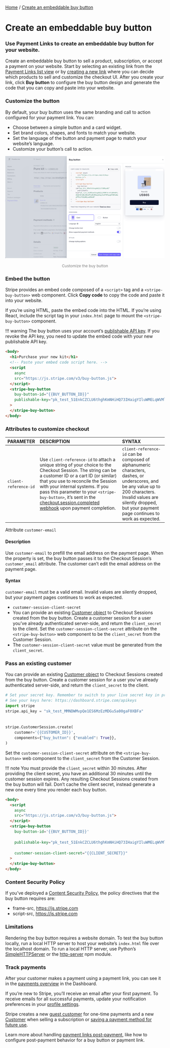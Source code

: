 <style>
    .description{
        font-size: 12px;
        text-align: center;
        color: grey;
    }
</style>

[Home](https://platonsolm.github.io/StripeDocs-Documentation/) / [Create an embeddable buy button](#)
# Create an embeddable buy button

### Use Payment Links to create an embeddable buy button for your website.
Create an embeddable buy button to sell a product, subscription, or accept a payment on your website. Start by selecting an existing link from the [Payment Links list view]() or by [creating a new link]() where you can decide which products to sell and customize the checkout UI. After you create your link, click **Buy button** to configure the buy button design and generate the code that you can copy and paste into your website.

### Customize the button
By default, your buy button uses the same branding and call to action configured for your payment link. You can:

- Choose between a simple button and a card widget.
- Set brand colors, shapes, and fonts to match your website.
- Set the language of the button and payment page to match your website’s language.
- Customize your button’s call to action.

![Customize the buy button](screenshot1.png)
<p class="description">Customize the buy button</p>

### Embed the button
Stripe provides an embed code composed of a `<script>` tag and a `<stripe-buy-button>` web component. Click **Copy code** to copy the code and paste it into your website.

If you’re using HTML, paste the embed code into the HTML. If you’re using React, include the script tag in your `index.html` page to mount the `<stripe-buy-button>` component.

!!! warning
    The buy button uses your account’s [publishable API key](). If you revoke the API key, you need to update the embed code with your new publishable API key.

``` html title="index.html"
<body>
  <h1>Purchase your new kit</h1>
  <!-- Paste your embed code script here. -->
  <script
    async
    src="https://js.stripe.com/v3/buy-button.js">
  </script>
  <stripe-buy-button
    buy-button-id="{{BUY_BUTTON_ID}}"
    publishable-key="pk_test_51EnkCZCLU6thghKmNHiHQ73IHaigYIluWMELqWVMln10heSz4xpma7dJwmAuMBhYAVTQ76PrC6M0LvmsUxhNzKC500RL4elxGV"
  >
  </stripe-buy-button>
</body>
```
### Attributes to customize checkout
| PARAMETER | DESCRIPTION | SYNTAX |
|:--------------|:------------| :----- |
| `client-reference-id` | Use `client-reference-id` to attach a unique string of your choice to the Checkout Session. The string can be a customer ID or a cart ID (or similar) that you use to reconcile the Session with your internal systems. If you pass this parameter to your `<stripe-buy-button>`, it’s sent in the [checkout.session.completed webhook]() upon payment completion. | `client-reference-id` can be composed of alphanumeric characters, dashes, or underscores, and be any value up to 200 characters. Invalid values are silently dropped, but your payment page continues to work as expected. |

Attribute `customer-email`

#### Description
Use `customer-email` to prefill the email address on the payment page. When the property is set, the buy button passes it to the Checkout Session’s `customer_email` attribute. The customer can’t edit the email address on the payment page.

#### Syntax
`customer-email` must be a valid email. Invalid values are silently dropped, but your payment pages continues to work as expected.

 - `customer-session-client-secret`
 - You can provide an existing [Customer object]() to Checkout Sessions created from the buy button. Create a customer session for a user you’ve already authenticated server-side, and return the `client_secret` to the client. Set the `customer-session-client-secret` attribute on the `<stripe-buy-button>` web component to be the `client_secret` from the Customer Session.
 - The `customer-session-client-secret` value must be generated from the `client_secret`.

### Pass an existing customer
You can provide an existing [Customer object]() to Checkout Sessions created from the buy button. Create a customer session for a user you’ve already authenticated server-side, and return the `client_secret` to the client.

```py title="server.py"
# Set your secret key. Remember to switch to your live secret key in production.
# See your keys here: https://dashboard.stripe.com/apikeys
import stripe
stripe.api_key = "sk_test_MMNDWMvpQe1ES6MzEzMDGu5a00gaF0XBFa"


stripe.CustomerSession.create(
    customer='{{CUSTOMER_ID}}',
    components={"buy_button": {"enabled": True}},
)
```
Set the `customer-session-client-secret` attribute on the `<stripe-buy-button>` web component to the `client_secret` from the Customer Session.

!!! note
    You must provide the `client_secret` within 30 minutes. After providing the client secret, you have an additional 30 minutes until the customer session expires. Any resulting Checkout Sessions created from the buy button will fail. Don’t cache the client secret, instead generate a new one every time you render each buy button.

```html title="index.html"
<body>
  <script
    async
    src="https://js.stripe.com/v3/buy-button.js">
  </script>
  <stripe-buy-button
    buy-button-id='{{BUY_BUTTON_ID}}'

    publishable-key="pk_test_51EnkCZCLU6thghKmNHiHQ73IHaigYIluWMELqWVMln10heSz4xpma7dJwmAuMBhYAVTQ76PrC6M0LvmsUxhNzKC500RL4elxGV"

    customer-session-client-secret="{{CLIENT_SECRET}}"
  >
  </stripe-buy-button>
</body>
```
### Content Security Policy
If you’ve deployed a [Content Security Policy](), the policy directives that the buy button requires are:

- frame-src, https://js.stripe.com
- script-src, https://js.stripe.com

### Limitations
Rendering the buy button requires a website domain. To test the buy button locally, run a local HTTP server to host your website’s `index.html` file over the localhost domain. To run a local HTTP server, use Python’s [SimpleHTTPServer]() or the [http-server]() npm module.

### Track payments
After your customer makes a payment using a payment link, you can see it in the [payments overview]() in the Dashboard.

If you’re new to Stripe, you’ll receive an email after your first payment. To receive emails for all successful payments, update your notification preferences in your [profile settings]().

Stripe creates a new [guest customer]() for one-time payments and a new [Customer]() when selling a subscription or [saving a payment method for future use]().

Learn more about handling [payment links post-payment](), like how to configure post-payment behavior for a buy button or payment link.
